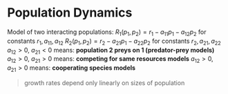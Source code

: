 # Population Dynamics

Model of two interacting populations:
$R_1(p_1,p_2)=r_1-a_{11}p_1-a_{12}p_2$ for constants $r_{1},a_{11},a_{12}$
$R_2(p_1,p_2)=r_2-a_{21}p_1-a_{22}p_2$ for constants $r_{2},a_{21},a_{22}$
$a_{12} > 0$, $a_{21} < 0$ means: **population $2$ preys on $1$ (predator-prey models)**
$a_{12} > 0$, $a_{21} > 0$ means: **competing for same resources models**
$a_{12} > 0$, $a_{21} > 0$ means: **cooperating species models**
> growth rates depend only linearly on sizes of population
